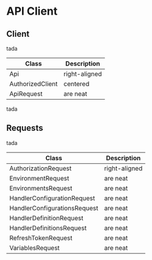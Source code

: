# API Client

## Client

tada

| Class              | Description   |
| ------------------ | ------------- |
| Api                | right-aligned |
| AuthorizedClient   | centered      |
| ApiRequest         | are neat      |

tada

## Requests

tada

| Class                           | Description   |
| ------------------------------- | ------------- |
| AuthorizationRequest            | right-aligned |
| EnvironmentRequest              | are neat      |
| EnvironmentsRequest             | are neat      |
| HandlerConfigurationRequest     | are neat      |
| HandlerConfigurationsRequest    | are neat      |
| HandlerDefinitionRequest        | are neat      |
| HandlerDefinitionsRequest       | are neat      |
| RefreshTokenRequest             | are neat      |
| VariablesRequest                | are neat      |